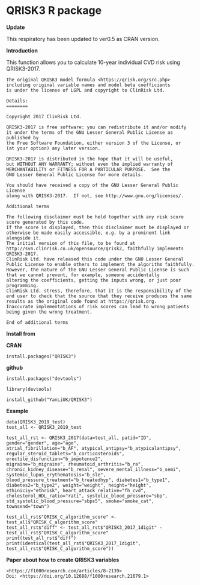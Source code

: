 # QRISK3 R package

**Update**

This respiratory has been updated to ver0.5 as CRAN version.

**Introduction**

This function allows you to calculate 10-year individual CVD risk using QRISK3-2017.

    The original QRISK3 model formula <https://qrisk.org/src.php> 
    including original variable names and model beta coefficients
    is under the license of LGPL and copyright to ClinRisk Ltd. 

    Details:
    ========

    Copyright 2017 ClinRisk Ltd.

    QRISK3-2017 is free software: you can redistribute it and/or modify
    it under the terms of the GNU Lesser General Public License as published by
    the Free Software Foundation, either version 3 of the License, or
    (at your option) any later version.
      
    QRISK3-2017 is distributed in the hope that it will be useful,
    but WITHOUT ANY WARRANTY; without even the implied warranty of
    MERCHANTABILITY or FITNESS FOR A PARTICULAR PURPOSE.  See the
    GNU Lesser General Public License for more details.
      
    You should have received a copy of the GNU Lesser General Public License
    along with QRISK3-2017.  If not, see http://www.gnu.org/licenses/.
      
    Additional terms
      
    The following disclaimer must be held together with any risk score score generated by this code.  
    If the score is displayed, then this disclaimer must be displayed or otherwise be made easily accessible, e.g. by a prominent link alongside it.
    The initial version of this file, to be found at http://svn.clinrisk.co.uk/opensource/qrisk2, faithfully implements QRISK3-2017.
    ClinRisk Ltd. have released this code under the GNU Lesser General Public License to enable others to implement the algorithm faithfully.
    However, the nature of the GNU Lesser General Public License is such that we cannot prevent, for example, someone accidentally 
    altering the coefficients, getting the inputs wrong, or just poor programming.
    ClinRisk Ltd. stress, therefore, that it is the responsibility of the end user to check that the source that they receive produces the same 
    results as the original code found at https://qrisk.org.
    Inaccurate implementations of risk scores can lead to wrong patients being given the wrong treatment.
      
    End of additional terms

**Install from**

   **CRAN**
   
    install.packages("QRISK3")

  **github**

    install.packages("devtools")

    library(devtools)

    install_github("YanLiUK/QRISK3")
  
**Example**

    data(QRISK3_2019_test)
    test_all <- QRISK3_2019_test

    test_all_rst <- QRISK3_2017(data=test_all, patid="ID", gender="gender", age="age",
    atrial_fibrillation="b_AF", atypical_antipsy="b_atypicalantipsy",
    regular_steroid_tablets="b_corticosteroids", erectile_disfunction="b_impotence2",
    migraine="b_migraine", rheumatoid_arthritis="b_ra", 
    chronic_kidney_disease="b_renal", severe_mental_illness="b_semi",
    systemic_lupus_erythematosis="b_sle",
    blood_pressure_treatment="b_treatedhyp", diabetes1="b_type1",
    diabetes2="b_type2", weight="weight", height="height",
    ethiniciy="ethrisk", heart_attack_relative="fh_cvd", 
    cholesterol_HDL_ratio="rati", systolic_blood_pressure="sbp",
    std_systolic_blood_pressure="sbps5", smoke="smoke_cat", townsend="town")

    test_all_rst$"QRISK_C_algorithm_score" <- test_all$"QRISK_C_algorithm_score"
    test_all_rst$"diff" <- test_all_rst$"QRISK3_2017_1digit" - test_all_rst$"QRISK_C_algorithm_score"
    print(test_all_rst$"diff")
    print(identical(test_all_rst$"QRISK3_2017_1digit", test_all_rst$"QRISK_C_algorithm_score"))

**Paper about how to create QRISK3 variables**

    <https://f1000research.com/articles/8-2139>
    Doi: <https://doi.org/10.12688/f1000research.21679.1> 
